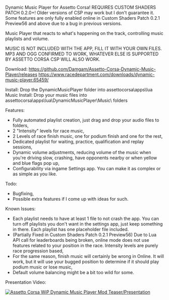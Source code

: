 Dynamic Music Player for Assetto Corsa! REQUIRES CUSTOM SHADERS PATCH 0.2.0+!
Older versions of CSP may work but I don't guarantee it. Some features are only fully enabled online in Custom Shaders Patch 0.2.1 Preview56 and above due to a bug in previous versions.

Music Player that reacts to what's happening on the track, controlling music playlists and volume.

MUSIC IS NOT INCLUDED WITH THE APP, FILL IT WITH YOUR OWN FILES. MP3 AND OGG CONFIRMED TO WORK, WHATEVER ELSE IS SUPPORTED BY ASSETTO CORSA CSP WILL ALSO WORK.

Download: 
https://github.com/Damgam/Assetto-Corsa-Dynamic-Music-Player/releases
https://www.racedepartment.com/downloads/dynamic-music-player.65459/

Install: Drop the DynamicMusicPlayer folder into assettocorsa\apps\lua\
Music Install: Drop your music files into assettocorsa\apps\lua\DynamicMusicPlayer\Music\ folders

Features:
- Fully automated playlist creation, just drag and drop your audio files to folders,
- 2 "Intensity" levels for race music,
- 2 Levels of race finish music, one for podium finish and one for the rest,
- Dedicated playlist for waiting, practice, qualification and replay sessions,
- Dynamic volume adjustments, reducing volume of the music when you're driving slow, crashing, have opponents nearby or when yellow and blue flags pop up,
- Configurability via ingame Settings app. You can make it as complex or as simple as you like.

Todo:
- Bugfixing,
- Possible extra features if I come up with ideas for such.

Known Issues:
- Each playlist needs to have at least 1 file to not crash the app. You can turn off playlists you don't want in the settings app, just keep something in there. Each playlist has one placeholder file included.
- (Partially Fixed in Custom Shaders Patch 0.2.1 Preview56) Due to Lua API call for leaderboards being broken, online mode does not use features related to your position in the race. Intensity levels are purely race progression based,
- For the same reason, finish music will certainly be wrong in Online. It will work, but it will use your bugged position to determine if it should play podium music or lose music,
- Default volume balancing might be a bit too wild for some.

Presentation Video:

[![Assetto Corsa WiP Dynamic Music Player Mod Teaser/Presentation](http://img.youtube.com/vi/FhkFGFNKvd0/0.jpg)](http://www.youtube.com/watch?v=FhkFGFNKvd0 "Assetto Corsa WiP Dynamic Music Player Mod Teaser/Presentation")

